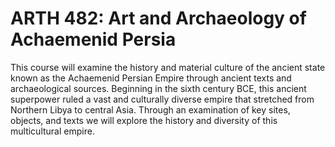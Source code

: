 # ARTH 482: Art and Archaeology of Achaemenid Persia

This course will examine the history and material culture of the ancient state known as the Achaemenid Persian Empire through ancient texts and archaeological sources. Beginning in the sixth century BCE, this ancient superpower ruled a vast and culturally diverse empire that stretched from Northern Libya to central Asia. Through an examination of key sites, objects, and texts we will explore the history and diversity of this multicultural empire.